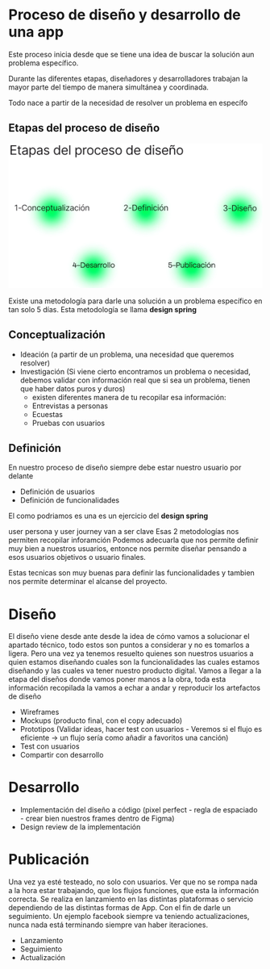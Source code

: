 # Proceso de diseño y desarrollo de una app

Este proceso inicia desde que se tiene una idea de buscar la solución aun problema específico.

Durante las diferentes etapas, diseñadores y desarrolladores trabajan la mayor parte del tiempo de manera simultánea y coordinada.

Todo nace a partir de la necesidad de resolver un problema en específo

## Etapas del proceso de diseño

![ff](/images/estapas-del-proceso-de-diseno.jpg)

Existe una metodología para darle una solución a un problema específico en tan solo 5 días. Esta metodología se llama **design spring**

## Conceptualización

- Ideación (a partir de un problema, una necesidad que queremos resolver)
- Investigación (Si viene cierto encontramos un problema o necesidad, debemos validar con información real que si sea un problema, tienen que haber datos puros y duros)
  - existen diferentes manera de tu recopilar esa información:
  - Entrevistas a personas
  - Ecuestas
  - Pruebas con usuarios

## Definición

En nuestro proceso de diseño siempre debe estar nuestro usuario por delante

- Definición de usuarios
- Definición de funcionalidades

El como podriamos es una es un ejercicio del **design spring**

user persona y user journey van a ser clave
Esas 2 metodologías nos permiten recopilar inforamción
Podemos adecuarla que nos permite definir muy bien a nuestros usuarios, entonce nos permite diseñar pensando a esos usuarios objetivos o usuario finales.

Estas tecnicas son muy buenas para definir las funcionalidades y tambien nos permite determinar el alcanse del proyecto.

# Diseño

El diseño viene desde ante desde la idea de cómo vamos a solucionar el apartado técnico, todo estos son puntos a considerar y no es tomarlos a ligera. Pero
una vez ya tenemos resuelto quienes son nuestros usuarios a quien estamos diseñando cuales son la funcionalidades las cuales estamos diseñando y las cuales va tener nuestro producto digital. Vamos a llegar a la etapa del diseños donde vamos poner manos a la obra, toda esta información recopilada la vamos a echar a andar y reproducir los artefactos de diseño

- Wireframes
- Mockups (producto final, con el copy adecuado)
- Prototipos (Validar ideas, hacer test con usuarios - Veremos si el flujo es eficiente -> un flujo sería como añadir a favoritos una canción)
- Test con usuarios
- Compartir con desarrollo

# Desarrollo

- Implementación del diseño a código (pixel perfect - regla de espaciado - crear bien nuestros frames dentro de Figma)
- Design review de la implementación

# Publicación

Una vez ya esté testeado, no solo con usuarios. Ver que no se rompa nada a la hora estar trabajando, que los flujos funciones, que esta la información correcta.
Se realiza en lanzamiento en las distintas plataformas o servicio dependiendo de las distintas formas de App. Con el fin de darle un seguimiento. Un ejemplo facebook siempre va teniendo actualizaciones, nunca nada está terminando siempre van haber iteraciones.

- Lanzamiento
- Seguimiento
- Actualización
